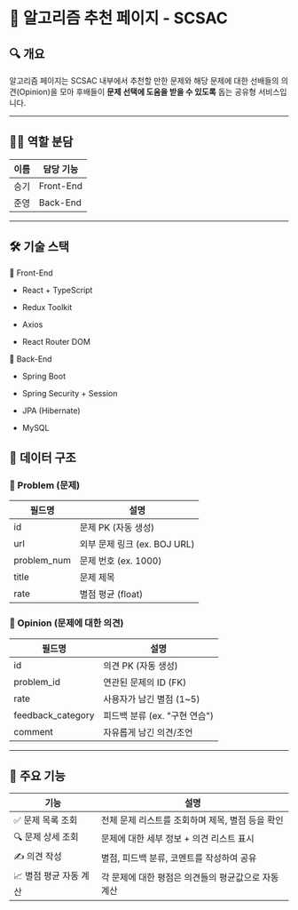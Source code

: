 # 📘 알고리즘 추천 페이지 - SCSAC

## 🔍 개요

알고리즘 페이지는 SCSAC 내부에서 추천할 만한 문제와 해당 문제에 대한 선배들의 의견(Opinion)을 모아  후배들이 **문제 선택에 도움을 받을 수 있도록** 돕는 공유형 서비스입니다.

---

## 🧑‍💻 역할 분담

| 이름 | 담당 기능 |
|------|------------|
| 승기 | Front-End |
| 준영 | Back-End |
---

## 🛠️ 기술 스택
📌 Front-End
- React + TypeScript

- Redux Toolkit

- Axios

- React Router DOM


📌 Back-End
- Spring Boot

- Spring Security + Session

- JPA (Hibernate)

- MySQL





## 🧩 데이터 구조

### 📄 Problem (문제)

| 필드명        | 설명                |
|---------------|---------------------|
| id            | 문제 PK (자동 생성) |
| url           | 외부 문제 링크 (ex. BOJ URL) |
| problem_num   | 문제 번호 (ex. 1000) |
| title         | 문제 제목           |
| rate          | 별점 평균 (float)   |

### 💬 Opinion (문제에 대한 의견)

| 필드명           | 설명                         |
|------------------|------------------------------|
| id               | 의견 PK (자동 생성)          |
| problem_id       | 연관된 문제의 ID (FK)        |
| rate             | 사용자가 남긴 별점 (1~5)     |
| feedback_category| 피드백 분류 (ex. "구현 연습") |
| comment          | 자유롭게 남긴 의견/조언      |

---

## 📌 주요 기능

| 기능 | 설명 |
|------|------|
| ✅ 문제 목록 조회 | 전체 문제 리스트를 조회하며 제목, 별점 등을 확인 |
| 🔍 문제 상세 조회 | 문제에 대한 세부 정보 + 의견 리스트 표시 |
| ✍️ 의견 작성 | 별점, 피드백 분류, 코멘트를 작성하여 공유 |
| 📈 별점 평균 자동 계산 | 각 문제에 대한 평점은 의견들의 평균값으로 자동 계산 |


